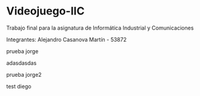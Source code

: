 # Videojuego-IIC
Trabajo final para la asignatura de Informática Industrial y Comunicaciones

Integrantes:
Alejandro Casanova Martín - 53872

prueba jorge

adasdasdas

prueba jorge2

test diego